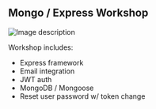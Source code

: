 ## Mongo / Express Workshop

![Image description](https://habrastorage.org/files/e36/58a/ca6/e3658aca69ab496895f5bc53c7357632.jpeg)

Workshop includes:
- Express framework
- Email integration
- JWT auth
- MongoDB / Mongoose
- Reset user password w/ token change
